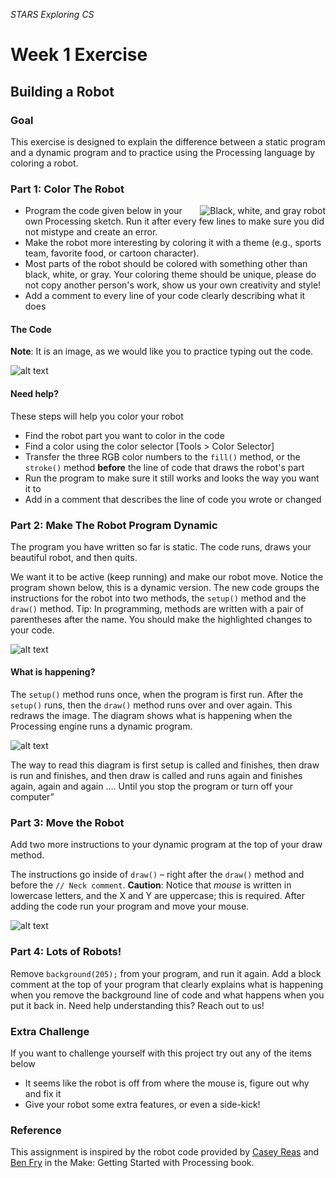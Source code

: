 _STARS Exploring CS_
# Week 1 Exercise

## Building a Robot
### Goal 
This exercise is designed to explain the difference between a static program and a dynamic program and to practice using the Processing language by coloring a robot. 
### Part 1: Color The Robot
<img align="right" src="https://github.com/susanev/uw-stars-cse/blob/master/exploring-cs/lessons/week1/exercises/images/robot.png" alt="Black, white, and gray robot">

* Program the code given below in your own Processing sketch. Run it after every few lines to make sure you did not mistype and create an error. 
* Make the robot more interesting by coloring it with a theme (e.g., sports team, favorite food, or cartoon character).
* Most parts of the robot should be colored with something other than black, white, or gray. Your coloring theme should be unique, please do not copy another person's work, show us your own creativity and style!
* Add a comment to every line of your code clearly describing what it does

#### The Code
__Note__: It is an image, as we would like you to practice typing out the code.

![alt text][static]

#### Need help?
These steps will help you color your robot
* Find the robot part you want to color in the code
* Find a color using the color selector [Tools > Color Selector]
* Transfer the three RGB color numbers to the `fill()` method, or the `stroke()` method __before__ the line of code that draws the robot's part
* Run the program to make sure it still works and looks the way you want it to
* Add in a comment that describes the line of code you wrote or changed

### Part 2: Make The Robot Program Dynamic
The program you have written so far is static. The code runs, draws your beautiful robot, and then quits. 

We want it to be active (keep running) and make our robot move. Notice the program shown below, this is a dynamic version. The new code groups the instructions for the robot into two methods, the `setup()` method and the `draw()` method. Tip: In programming, methods are written with a pair of parentheses after the name. You should make the highlighted changes to your code. 

![alt text][dynamic]

#### What is happening?
The `setup()` method runs once, when the program is first run. After the `setup()` runs, then the `draw()` method runs over and over again. This redraws the image. The diagram shows what is happening when the Processing engine runs a dynamic program.

![alt text][diagram]

The way to read this diagram is first setup is called and finishes, then draw is run and finishes, and then draw is called and runs again and finishes again, again and again …. Until you stop the program or turn off your computer”

### Part 3: Move the Robot
Add two more instructions to your dynamic program at the top of your draw method.

The instructions go inside of `draw()` – right after the `draw()` method and before the `// Neck comment`. __Caution__: Notice that _mouse_ is written in lowercase letters, and the X and Y are uppercase; this is required. After adding the code run your program and move your mouse.

![alt text][part 3 code]

### Part 4: Lots of Robots!
Remove `background(205);` from your program, and run it again. Add a block comment at the top of your program that clearly explains what is happening when you remove the background line of code and what happens when you put it back in. Need help understanding this? Reach out to us!

### Extra Challenge
If you want to challenge yourself with this project try out any of the items below
* It seems like the robot is off from where the mouse is, figure out why and fix it
* Give your robot some extra features, or even a side-kick!

### Reference
This assignment is inspired by the robot code provided by [Casey Reas](http://reas.com/) and [Ben Fry](http://benfry.com/) in the Make: Getting Started with Processing book.

[static]: https://github.com/susanev/uw-stars-cse/blob/master/exploring-cs/lessons/week1/exercises/images/code_not_dynamic.png "Code that is not dynamic"

[dynamic]: https://github.com/susanev/uw-stars-cse/blob/master/exploring-cs/lessons/week1/exercises/images/code_dynamic.png "Code that is dynamic"

[diagram]: https://github.com/susanev/uw-stars-cse/blob/master/exploring-cs/lessons/week1/exercises/images/diagram.png "diagram showing how setup and draw flow"

[part 3 code]: https://github.com/susanev/uw-stars-cse/blob/master/exploring-cs/lessons/week1/exercises/images/part3_code.png "Additional lines of code to add"


